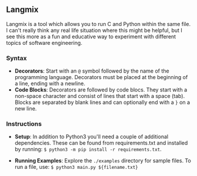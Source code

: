 ## Langmix

Langmix is a tool which allows you to run C and Python within the same file. I can't really think any real life situation where this might be helpful, but I see this more as a fun and educative way to experiment with different topics of software engineering.

### Syntax

- **Decorators**: Start with an `@` symbol followed by the name of the programming language. Decorators must be placed at the beginning of a line, ending with a newline.
- **Code Blocks**: Decorators are followed by code blocs. They start with a non-space character and consist of lines that start with a space (tab). Blocks are separated by blank lines and can optionally end with a `}` on a new line.

### Instructions

- **Setup**: In addition to Python3 you'll need a couple of additional dependencies. These can be found from requirements.txt and installed by running:
`$ python3 -m pip install -r requirements.txt`.

- **Running Examples**: Explore the `./examples` directory for sample files. To run a file, use:
`$ python3 main.py ${filename.txt}`
